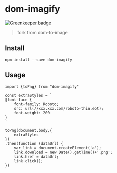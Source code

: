 # dom-imagify

[![Greenkeeper badge](https://badges.greenkeeper.io/janryWang/dom-imagify.svg)](https://greenkeeper.io/)

> fork from dom-to-image

## Install

```
npm install --save dom-imagify

```

## Usage

```
import {toPng} from "dom-imagify"

const extraStyles = `
@font-face {
    font-family: Roboto;
    src: url(//xxx.xxx.com/roboto-thin.eot);
    font-weight: 200
}
`

toPng(document.body,{
    extraStyles
})
.then(function (dataUrl) {
    var link = document.createElement('a');
    link.download = new Date().getTime()+'.png';
    link.href = dataUrl;
    link.click();
})

```
